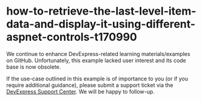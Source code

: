 
# how-to-retrieve-the-last-level-item-data-and-display-it-using-different-aspnet-controls-t170990

We continue to enhance DevExpress-related learning materials/examples on GitHub. Unfortunately, this example lacked user interest and its code base is now obsolete.

If the use-case outlined in this example is of importance to you (or if you require additional guidance), please submit a support ticket via the [DevExpress Support Center](https://supportcenter.devexpress.com/ticket/create?followUpTo=T170990). We will be happy to follow-up.